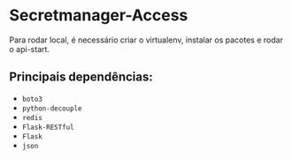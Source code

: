 # Secretmanager-Access

Para rodar local, é necessário criar o virtualenv, instalar os pacotes e rodar o api-start. 

## Principais dependências: 
* `boto3`
* `python-decouple`
* `redis`
* `Flask-RESTful`
* `Flask`
* `json`
